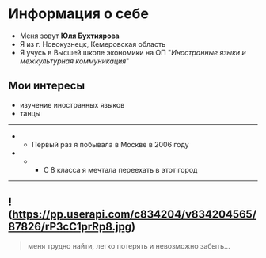 # Информация о себе
* Меня зовут **Юля Бухтиярова** 
* Я из г. Новокузнецк, Кемеровская область
* Я учусь в Высшей школе экономики на ОП "*Иностранные языки и межкультурная коммуникация*"
## Мои интересы
* изучение иностранных языков
* танцы
***
* *  Первый раз я побывала в Москве в 2006 году
* * * С 8 класса я мечтала переехать в этот город
------
!(https://pp.userapi.com/c834204/v834204565/87826/rP3cC1prRp8.jpg)
------
> меня трудно найти, легко потерять и невозможно забыть...
